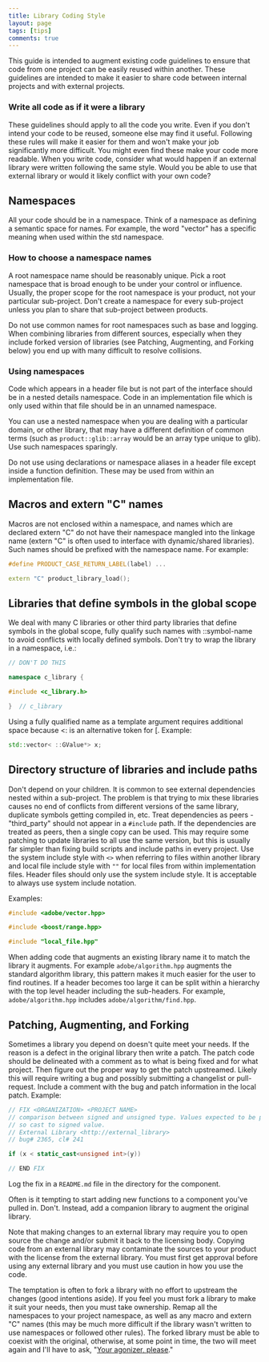 ```yaml
---
title: Library Coding Style
layout: page
tags: [tips]
comments: true
---
```


This guide is intended to augment existing code guidelines to ensure that code from one project can be easily reused within another. These guidelines are intended to make it easier to share code between internal projects and with external projects.

### Write all code as if it were a library

These guidelines should apply to all the code you write. Even if you don't intend your code to be reused, someone else may find it useful. Following these rules will make it easier for them and won't make your job significantly more difficult. You might even find these make your code more readable. When you write code, consider what would happen if an external library were written following the same style. Would you be able to use that external library or would it likely conflict with your own code?

## Namespaces

All your code should be in a namespace. Think of a namespace as defining a semantic space for names. For example, the word "vector" has a specific meaning when used within the std namespace.

### How to choose a namespace names

A root namespace name should be reasonably unique. Pick a root namespace that is broad enough to be under your control or influence. Usually, the proper scope for the root namespace is your product, not your particular sub-project. Don't create a namespace for every sub-project unless you plan to share that sub-project between products.

Do not use common names for root namespaces such as base and logging. When combining libraries from different sources, especially when they include forked version of libraries (see Patching, Augmenting, and Forking below) you end up with many difficult to resolve collisions.

### Using namespaces

Code which appears in a header file but is not part of the interface should be in a nested details namespace. Code in an implementation file which is only used within that file should be in an unnamed namespace.

You can use a nested namespace when you are dealing with a particular domain, or other library, that may have a different definition of common terms (such as `product::glib::array` would be an array type unique to glib). Use such namespaces sparingly.

Do not use using declarations or namespace aliases in a header file except inside a function definition. These may be used from within an implementation file.

## Macros and extern "C" names

Macros are not enclosed within a namespace, and names which are declared extern "C" do not have their namespace mangled into the linkage name (extern "C" is often used to interface with dynamic/shared libraries). Such names should be prefixed with the namespace name. For example:

```cpp
#define PRODUCT_CASE_RETURN_LABEL(label) ...

extern "C" product_library_load();
```

## Libraries that define symbols in the global scope

We deal with many C libraries or other third party libraries that define symbols in the global scope, fully qualify such names with ::symbol-name to avoid conflicts with locally defined symbols. Don't try to wrap the library in a namespace, i.e.:

```cpp
// DON'T DO THIS

namespace c_library {

#include <c_library.h>

}  // c_library
```

Using a fully qualified name as a template argument requires additional space because <: is an alternative token for [. Example:

```cpp
std::vector< ::GValue*> x;
```

## Directory structure of libraries and include paths

Don't depend on your children. It is common to see external dependencies nested within a sub-project. The problem is that trying to mix these libraries causes no end of conflicts from different versions of the same library, duplicate symbols getting compiled in, etc. Treat dependencies as peers - "third_party" should not appear in a `#include` path. If the dependencies are treated as peers, then a single copy can be used. This may require some patching to update libraries to all use the same version, but this is usually far simpler than fixing build scripts and include paths in every project. Use the system include style with `<>` when referring to files within another library and local file include style with `""` for local files from within implementation files. Header files should only use the system include style. It is acceptable to always use system include notation.

Examples:

```cpp
#include <adobe/vector.hpp>

#include <boost/range.hpp>

#include "local_file.hpp"
```

When adding code that augments an existing library name it to match the library it augments. For example `adobe/algorithm.hpp` augments the standard algorithm library, this pattern makes it much easier for the user to find routines. If a header becomes too large it can be split within a hierarchy with the top level header including the sub-headers. For example, `adobe/algorithm.hpp` includes `adobe/algorithm/find.hpp`.

## Patching, Augmenting, and Forking

Sometimes a library you depend on doesn't quite meet your needs. If the reason is a defect in the original library then write a patch. The patch code should be delineated with a comment as to what is being fixed and for what project. Then figure out the proper way to get the patch upstreamed. Likely this will require writing a bug and possibly submitting a changelist or pull-request. Include a comment with the bug and patch information in the local patch. Example:

```cpp
// FIX <ORGANIZATION> <PROJECT NAME>
// comparison between signed and unsigned type. Values expected to be positive
// so cast to signed value.
// External Library <http://external_library>
// bug# 2365, cl# 241

if (x < static_cast<unsigned int>(y))

// END FIX
```

Log the fix in a `README.md` file in the directory for the component.

Often is it tempting to start adding new functions to a component you've pulled in. Don't. Instead, add a companion library to augment the original library.

Note that making changes to an external library may require you to open source the change and/or submit it back to the licensing body. Copying code from an external library may contaminate the sources to your product with the license from the external library. You must first get approval before using any external library and you must use caution in how you use the code.

The temptation is often to fork a library with no effort to upstream the changes (good intentions aside). If you feel you must fork a library to make it suit your needs, then you must take ownership. Remap all the namespaces to your project namespace, as well as any macro and extern "C" names (this may be much more difficult if the library wasn't written to use namespaces or followed other rules). The forked library must be able to coexist with the original, otherwise, at some point in time, the two will meet again and I'll have to ask, "[Your agonizer, please](https://youtu.be/8_rTTXCOpL8?t=106)."
